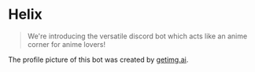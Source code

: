 # Helix

>We're introducing the versatile discord bot which acts like an anime corner for anime lovers!


The profile picture of this bot was created by [getimg.ai](https://getimg.ai/).

